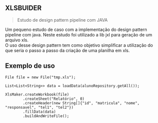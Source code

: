 ## XLSBUIDER
> Estudo de design pattern pipeline com JAVA

Um pequeno estudo de caso com a implementação do design pattern pipeline com java. Neste estudo foi utilizado a lib jxl para geração de um arquivo xls. <br/>
O uso desse design pattern tem como objetivo simplificar a utilização do que seria o passo a passo da criação de uma planilha em xls.

## Exemplo de uso


    File file = new File("tmp.xls");

    List<List<String>> data = loadData(alunoRepository.getAll());

    XlsMaker.createWorkbook(file)
            .createSheet("Relatório", 0)
            .createHeader(new String[]{"id", "matricula", "nome", "responsavel", "tel1", "tel2"})
            .fillData(data)
            .buildAndWriteFile();

